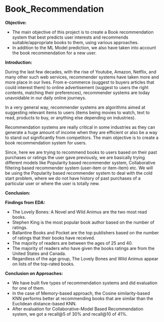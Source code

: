 # Book_Recommendation

**Objective:**

* The main objective of this project is to create a Book recommendation system that best predicts user interests and recommends suitable/appropriate books to them, using various approaches.
* In addition to the ML Model prediction, we also have taken into account the book recommendation for a new user.

**Introduction:**

During the last few decades, with the rise of Youtube, Amazon, Netflix, and many other such web services, recommender systems have taken more and more place in our lives. From e-commerce (suggest to buyers articles that could interest them) to online advertisement (suggest to users the right contents, matching their preferences), recommender systems are today unavoidable in our daily online journeys.

In a very general way, recommender systems are algorithms aimed at suggesting relevant items to users (items being movies to watch, text to read, products to buy, or anything else depending on industries).

Recommendation systems are really critical in some industries as they can generate a huge amount of income when they are efficient or also be a way to stand out significantly from competitors. The main objective is to create a book recommendation system for users.

Since, here we are trying to recommend books to users based on their past purchases or ratings the user gave previously, we are basically trying different models like Popularity based recommender system, Collaborative filtering based recommender system (user-item or item-item) etc. We will be using the Popularity based recommender system to deal with the cold start problem, where we do not have history of past purchases of a particular user or where the user is totally new.

**Conclusion:**

**Findings from EDA:**

* The Lovely Bones: A Novel and Wild Animus are the two most read books.
* Stephen King is the most popular book author based on the number of ratings.
* Ballantine Books and Pocket are the top publishers based on the number of ratings that their books have received.
* The majority of readers are between the ages of 25 and 40.
* The majority of readers who have given the books ratings are from the United States and Canada.
* Regardless of the age group, The Lovely Bones and Wild Animus appear on lists of the top-rated books.

**Conclusion on Approaches:**

* We have built five types of recommendation systems and did evaluation for one of them.
* In the case of Memory-based approach, the Cosine similarity-based KNN performs better at recommending books that are similar than the Euclidean distance-based KNN.
* After evaluation for Collaborative-Model Based Recommendation system, we got a recall@5 of 30% and recall@10 of 41%.
